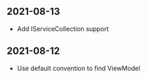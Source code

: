﻿## 2021-08-13
- Add IServiceCollection support

## 2021-08-12
- Use default convention to find ViewModel